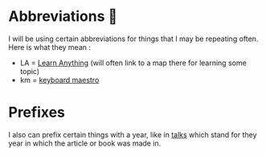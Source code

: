 # Abbreviations 🔖

I will be using certain abbreviations for things that I may be repeating often. Here is what they mean : 

- LA = [Learn Anything](https://learn-anything.xyz) (will often link to a map there for learning some topic)
- km = [keyboard maestro](../macOS/apps/km/km.md)

# Prefixes

I also can prefix certain things with a year, like in [talks](../talks/Talks.md) which stand for they year in which the article or book was made in.